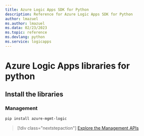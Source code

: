 ```yaml
---
title: Azure Logic Apps SDK for Python
description: Reference for Azure Logic Apps SDK for Python
author: lmazuel
ms.author: lmazuel
ms.data: 02/23/2023
ms.topic: reference
ms.devlang: python
ms.service: logicapps
---
```

# Azure Logic Apps libraries for python

## Install the libraries


### Management

```bash
pip install azure-mgmt-logic
```
> [!div class="nextstepaction"]
> [Explore the Management APIs](/python/api/azure-mgmt-logic)